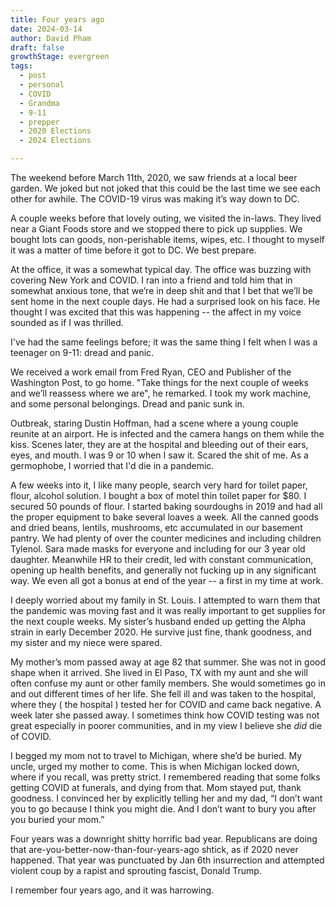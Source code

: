 ```yaml
---
title: Four years ago
date: 2024-03-14
author: David Pham
draft: false
growthStage: evergreen
tags:
  - post
  - personal
  - COVID
  - Grandma
  - 9-11
  - prepper
  - 2020 Elections
  - 2024 Elections

---
```


The weekend before March 11th, 2020, we saw friends at a local beer garden. We joked but not joked that this could be the last time we see each other for awhile. The COVID-19 virus was making it’s way down to DC. 

A couple weeks before that lovely outing, we visited the in-laws. They lived near a Giant Foods store and we stopped there to pick up supplies. We bought lots can goods, non-perishable items, wipes, etc. I thought to myself it was a matter of time before it got to DC. We best prepare.

At the office, it was a somewhat typical day. The office was buzzing with covering New York and COVID. I ran into a friend and told him that in somewhat anxious tone, that we’re in deep shit and that I bet that we’ll be sent home in the next couple days. He had a surprised look on his face. He thought I was excited that this was happening -- the affect in my voice sounded as if I was thrilled. 

I've had the same feelings before; it was the same thing I felt when I was a teenager on 9-11: dread and panic. 

We received a work email from Fred Ryan, CEO and Publisher of the Washington Post, to go home. "Take things for the next couple of weeks and we’ll reassess where we are", he remarked. I took my work machine, and some personal belongings. Dread and panic sunk in.

Outbreak, staring Dustin Hoffman, had a scene where a young couple reunite at an airport. He is infected and the camera hangs on them while the kiss. Scenes later, they are at the hospital and bleeding out of their ears, eyes, and mouth. I was 9 or 10 when I saw it. Scared the shit of me. As a germophobe, I worried that I'd die in a pandemic.

A few weeks into it, I like many people, search very hard for toilet paper, flour, alcohol solution. I bought a box of motel thin toilet paper for $80. I secured 50 pounds of flour. I started baking sourdoughs in 2019 and had all the proper equipment to bake several loaves a week. All the canned goods and dried beans, lentils, mushrooms, etc accumulated in our basement pantry. We had plenty of over the counter medicines and including children Tylenol. Sara made masks for everyone and including for our 3 year old daughter. Meanwhile HR to their credit, led with constant communication, opening up health benefits, and generally not fucking up in any significant way. We even all got a bonus at end of the year -- a first in my time at work.

I deeply worried about my family in St. Louis. I attempted to warn them that the pandemic was moving fast and it was really important to get supplies for the next couple weeks. My sister’s husband ended up getting the Alpha strain in early December 2020. He survive just fine, thank goodness, and my sister and my niece were spared.

My mother’s mom passed away at age 82 that summer. She was not in good shape when it arrived. She lived in El Paso, TX with my aunt and she will often confuse my aunt or other family members. She would sometimes go in and out different times of her life. She fell ill and was taken to the hospital, where they ( the hospital ) tested her for COVID and came back negative. A week later she passed away. I sometimes think how COVID testing was not great especially in poorer communities, and in my view I believe she *did* die of COVID.

I begged my mom not to travel to Michigan, where she’d be buried. My uncle, urged my mother to come. This is when Michigan locked down, where if you recall, was pretty strict. I remembered reading that some folks getting COVID at funerals, and dying from that. Mom stayed put, thank goodness. I convinced her by explicitly telling her and my dad, “I don’t want you to go because I think you might die. And I don’t want to bury you after you buried your mom.”

Four years was a downright shitty horrific bad year. Republicans are doing that are-you-better-now-than-four-years-ago shtick, as if 2020 never happened. That year was punctuated by Jan 6th insurrection and attempted violent coup by a rapist and sprouting fascist, Donald Trump.

I remember four years ago, and it was harrowing.

